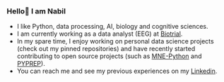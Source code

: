 ### Hello👋 I am Nabil

- I like Python, data processing, AI, biology and cognitive sciences.
- I am currently working as a data analyst (EEG) at [Biotrial](https://www.biotrial.com/).
- In my spare time, I enjoy working on personal data science projects (check out my pinned repositories) and have recently started contributing to open source projects (such as [MNE-Python](https://github.com/mne-tools/mne-python) and [PYPREP](https://github.com/sappelhoff/pyprep)).
- You can reach me and see my previous experiences on my [Linkedin](https://www.linkedin.com/in/nabil-alibou/).

